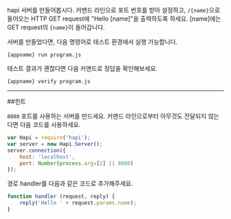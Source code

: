 hapi 서버를 만들어봅시다. 커맨드 라인으로 포트 번호를 받아 설정하고, `/{name}`으로 들어오는 HTTP GET request에 "Hello [name]"을 출력하도록 하세요. [name]에는 GET request의 `{name}`이 들어갑니다.

서버를 만들었다면, 다음 명령어로 테스트 환경에서 실행 가능합니다.

  `{appname} run program.js`

테스트 결과가 괜찮다면 다음 커맨드로 정답을 확인해보세요.

  `{appname} verify program.js`

-----------------------------------------------------------------
##힌트

`8080` 포트를 사용하는 서버를 만드세요. 커맨드 라인으로부터 아무것도 전달되지 않는다면 다음 코드를 사용하세요.

```js
var Hapi = require('hapi');
var server = new Hapi.Server();
server.connection({
    host: 'localhost',
    port: Number(process.argv[2] || 8080)
});
```

경로 handler를 다음과 같은 코드로 추가해주세요.

```js
function handler (request, reply) {
    reply('Hello ' + request.params.name);
}
```
